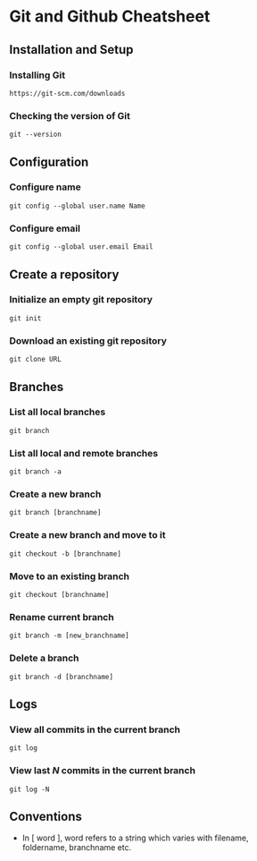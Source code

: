 # Git and Github Cheatsheet

## Installation and Setup

### Installing Git

```
https://git-scm.com/downloads
```

### Checking the version of Git

```
git --version
```

## Configuration

### Configure name

```
git config --global user.name Name
```

### Configure email

```
git config --global user.email Email
```

## Create a repository

### Initialize an empty git repository

```
git init
```

### Download an existing git repository 

```
git clone URL
```

## Branches

### List all local branches

```
git branch
```

### List all local and remote branches

```
git branch -a
```

### Create a new branch

```
git branch [branchname]
```

### Create a new branch and move to it 

```
git checkout -b [branchname]
```

### Move to an existing branch

```
git checkout [branchname]
```

### Rename current branch

```
git branch -m [new_branchname]
```

### Delete a branch

```
git branch -d [branchname]
```

## Logs

### View all commits in the current branch

```
git log
```

### View last *N* commits in the current branch

```
git log -N
```

## Conventions

- In [ word ], word refers to a string which varies with filename, foldername, branchname etc.

